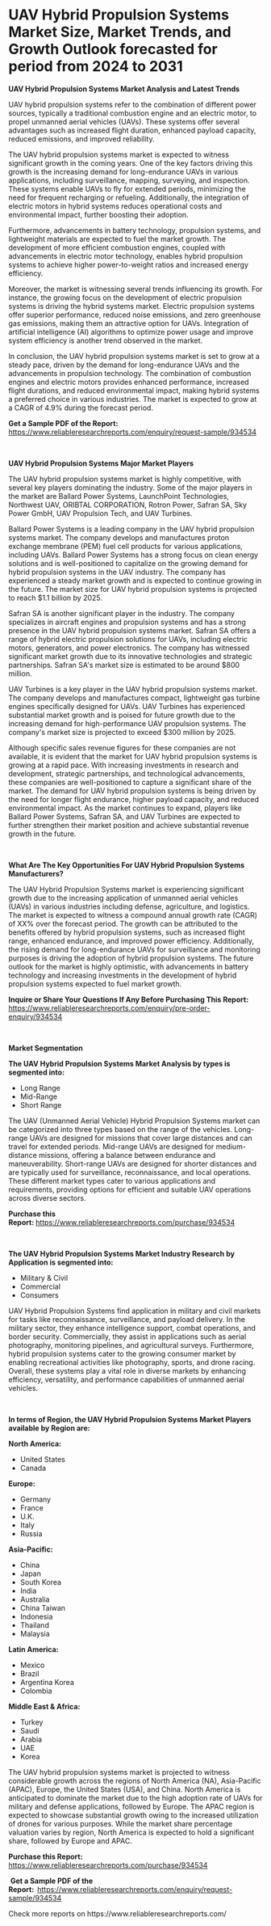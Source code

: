 <p><h1>UAV Hybrid Propulsion Systems Market Size, Market Trends, and Growth Outlook forecasted for period from 2024 to 2031</h1></p><p><strong>UAV Hybrid Propulsion Systems Market Analysis and Latest Trends</strong></p>
<p><p>UAV hybrid propulsion systems refer to the combination of different power sources, typically a traditional combustion engine and an electric motor, to propel unmanned aerial vehicles (UAVs). These systems offer several advantages such as increased flight duration, enhanced payload capacity, reduced emissions, and improved reliability.</p><p>The UAV hybrid propulsion systems market is expected to witness significant growth in the coming years. One of the key factors driving this growth is the increasing demand for long-endurance UAVs in various applications, including surveillance, mapping, surveying, and inspection. These systems enable UAVs to fly for extended periods, minimizing the need for frequent recharging or refueling. Additionally, the integration of electric motors in hybrid systems reduces operational costs and environmental impact, further boosting their adoption.</p><p>Furthermore, advancements in battery technology, propulsion systems, and lightweight materials are expected to fuel the market growth. The development of more efficient combustion engines, coupled with advancements in electric motor technology, enables hybrid propulsion systems to achieve higher power-to-weight ratios and increased energy efficiency.</p><p>Moreover, the market is witnessing several trends influencing its growth. For instance, the growing focus on the development of electric propulsion systems is driving the hybrid systems market. Electric propulsion systems offer superior performance, reduced noise emissions, and zero greenhouse gas emissions, making them an attractive option for UAVs. Integration of artificial intelligence (AI) algorithms to optimize power usage and improve system efficiency is another trend observed in the market.</p><p>In conclusion, the UAV hybrid propulsion systems market is set to grow at a steady pace, driven by the demand for long-endurance UAVs and the advancements in propulsion technology. The combination of combustion engines and electric motors provides enhanced performance, increased flight durations, and reduced environmental impact, making hybrid systems a preferred choice in various industries. The market is expected to grow at a CAGR of 4.9% during the forecast period.</p></p>
<p><strong>Get a Sample PDF of the Report:&nbsp;</strong> <a href="https://www.reliableresearchreports.com/enquiry/request-sample/934534">https://www.reliableresearchreports.com/enquiry/request-sample/934534</a></p>
<p>&nbsp;</p>
<p><strong>UAV Hybrid Propulsion Systems Major Market Players</strong></p>
<p><p>The UAV hybrid propulsion systems market is highly competitive, with several key players dominating the industry. Some of the major players in the market are Ballard Power Systems, LaunchPoint Technologies, Northwest UAV, ORIBTAL CORPORATION, Rotron Power, Safran SA, Sky Power GmbH, UAV Propulsion Tech, and UAV Turbines.</p><p>Ballard Power Systems is a leading company in the UAV hybrid propulsion systems market. The company develops and manufactures proton exchange membrane (PEM) fuel cell products for various applications, including UAVs. Ballard Power Systems has a strong focus on clean energy solutions and is well-positioned to capitalize on the growing demand for hybrid propulsion systems in the UAV industry. The company has experienced a steady market growth and is expected to continue growing in the future. The market size for UAV hybrid propulsion systems is projected to reach $1.1 billion by 2025.</p><p>Safran SA is another significant player in the industry. The company specializes in aircraft engines and propulsion systems and has a strong presence in the UAV hybrid propulsion systems market. Safran SA offers a range of hybrid electric propulsion solutions for UAVs, including electric motors, generators, and power electronics. The company has witnessed significant market growth due to its innovative technologies and strategic partnerships. Safran SA's market size is estimated to be around $800 million.</p><p>UAV Turbines is a key player in the UAV hybrid propulsion systems market. The company develops and manufactures compact, lightweight gas turbine engines specifically designed for UAVs. UAV Turbines has experienced substantial market growth and is poised for future growth due to the increasing demand for high-performance UAV propulsion systems. The company's market size is projected to exceed $300 million by 2025.</p><p>Although specific sales revenue figures for these companies are not available, it is evident that the market for UAV hybrid propulsion systems is growing at a rapid pace. With increasing investments in research and development, strategic partnerships, and technological advancements, these companies are well-positioned to capture a significant share of the market. The demand for UAV hybrid propulsion systems is being driven by the need for longer flight endurance, higher payload capacity, and reduced environmental impact. As the market continues to expand, players like Ballard Power Systems, Safran SA, and UAV Turbines are expected to further strengthen their market position and achieve substantial revenue growth in the future.</p></p>
<p>&nbsp;</p>
<p><strong>What Are The Key Opportunities For UAV Hybrid Propulsion Systems Manufacturers?</strong></p>
<p><p>The UAV Hybrid Propulsion Systems market is experiencing significant growth due to the increasing application of unmanned aerial vehicles (UAVs) in various industries including defense, agriculture, and logistics. The market is expected to witness a compound annual growth rate (CAGR) of XX% over the forecast period. The growth can be attributed to the benefits offered by hybrid propulsion systems, such as increased flight range, enhanced endurance, and improved power efficiency. Additionally, the rising demand for long-endurance UAVs for surveillance and monitoring purposes is driving the adoption of hybrid propulsion systems. The future outlook for the market is highly optimistic, with advancements in battery technology and increasing investments in the development of hybrid propulsion systems expected to fuel market growth.</p></p>
<p><strong>Inquire or Share Your Questions If Any Before Purchasing This Report:</strong> <a href="https://www.reliableresearchreports.com/enquiry/pre-order-enquiry/934534">https://www.reliableresearchreports.com/enquiry/pre-order-enquiry/934534</a></p>
<p>&nbsp;</p>
<p><strong>Market Segmentation</strong></p>
<p><strong>The UAV Hybrid Propulsion Systems Market Analysis by types is segmented into:</strong></p>
<p><ul><li>Long Range</li><li>Mid-Range</li><li>Short Range</li></ul></p>
<p><p>The UAV (Unmanned Aerial Vehicle) Hybrid Propulsion Systems market can be categorized into three types based on the range of the vehicles. Long-range UAVs are designed for missions that cover large distances and can travel for extended periods. Mid-range UAVs are designed for medium-distance missions, offering a balance between endurance and maneuverability. Short-range UAVs are designed for shorter distances and are typically used for surveillance, reconnaissance, and local operations. These different market types cater to various applications and requirements, providing options for efficient and suitable UAV operations across diverse sectors.</p></p>
<p><strong>Purchase this Report:&nbsp;</strong><a href="https://www.reliableresearchreports.com/purchase/934534">https://www.reliableresearchreports.com/purchase/934534</a></p>
<p>&nbsp;</p>
<p><strong>The UAV Hybrid Propulsion Systems Market Industry Research by Application is segmented into:</strong></p>
<p><ul><li>Military & Civil</li><li>Commercial</li><li>Consumers</li></ul></p>
<p><p>UAV Hybrid Propulsion Systems find application in military and civil markets for tasks like reconnaissance, surveillance, and payload delivery. In the military sector, they enhance intelligence support, combat operations, and border security. Commercially, they assist in applications such as aerial photography, monitoring pipelines, and agricultural surveys. Furthermore, hybrid propulsion systems cater to the growing consumer market by enabling recreational activities like photography, sports, and drone racing. Overall, these systems play a vital role in diverse markets by enhancing efficiency, versatility, and performance capabilities of unmanned aerial vehicles.</p></p>
<p>&nbsp;</p>
<p><strong>In terms of Region, the UAV Hybrid Propulsion Systems Market Players available by Region are:</strong></p>
<p>
    <p> <strong> North America: </strong>
        <ul>
            <li>United States</li>
            <li>Canada</li>
        </ul>
        </p> 
    <p> <strong> Europe: </strong>
        <ul>
            <li>Germany</li>
            <li>France</li>
            <li>U.K.</li>
            <li>Italy</li>
            <li>Russia</li>
        </ul>
        </p> 
    <p> <strong> Asia-Pacific: </strong>
        <ul>
            <li>China</li>
            <li>Japan</li>
            <li>South Korea</li>
            <li>India</li>
            <li>Australia</li>
            <li>China Taiwan</li>
            <li>Indonesia</li>
            <li>Thailand</li>
            <li>Malaysia</li>
        </ul>
        </p> 
    <p> <strong> Latin America: </strong>
        <ul>
            <li>Mexico</li>
            <li>Brazil</li>
            <li>Argentina Korea</li>
            <li>Colombia</li>
        </ul>
        </p> 
    <p> <strong> Middle East & Africa: </strong>
        <ul>
            <li>Turkey</li>
            <li>Saudi</li>
            <li>Arabia</li>
            <li>UAE</li>
            <li>Korea</li>
        </ul>
    </p>
    </p>
<p><p>The UAV hybrid propulsion systems market is projected to witness considerable growth across the regions of North America (NA), Asia-Pacific (APAC), Europe, the United States (USA), and China. North America is anticipated to dominate the market due to the high adoption rate of UAVs for military and defense applications, followed by Europe. The APAC region is expected to showcase substantial growth owing to the increased utilization of drones for various purposes. While the market share percentage valuation varies by region, North America is expected to hold a significant share, followed by Europe and APAC.</p></p>
<p><strong>Purchase this Report: </strong><a href="https://www.reliableresearchreports.com/purchase/934534">https://www.reliableresearchreports.com/purchase/934534</a></p>
<p>&nbsp;<strong>Get a Sample PDF of the Report:&nbsp;&nbsp;</strong><a href="https://www.reliableresearchreports.com/enquiry/request-sample/934534">https://www.reliableresearchreports.com/enquiry/request-sample/934534</a></p>
<p><strong></strong></p>
<p>Check more reports on https://www.reliableresearchreports.com/</p>